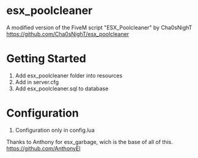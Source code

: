 
# esx_poolcleaner

A modified version of the FiveM script "ESX_Poolcleaner" by Cha0sNighT
https://github.com/Cha0sNighT/esx_poolcleaner

# Getting Started

1. Add esx_poolcleaner folder into resources
2. Add in server.cfg
3. Add esx_poolcleaner.sql to database

# Configuration

1. Configuration only in config.lua

Thanks to Anthony for esx_garbage, wich is the base of all of this.
https://github.com/AnthonyEl
